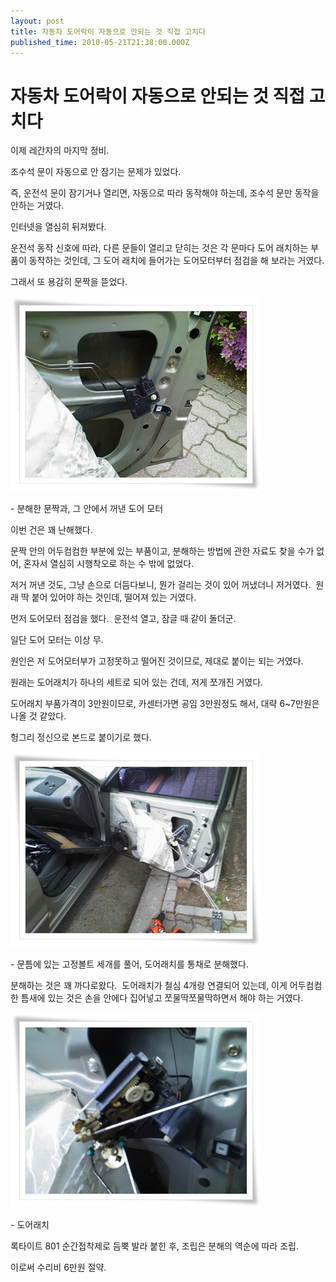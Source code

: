 ```yaml
---
layout: post
title: 자동차 도어락이 자동으로 안되는 것 직접 고치다
published_time: 2010-05-21T21:38:00.000Z
---
```


# 자동차 도어락이 자동으로 안되는 것 직접 고치다


이제 레간자의 마지막 정비.

조수석 문이 자동으로 안 잠기는 문제가 있었다.

즉, 운전석 문이 잠기거나 열리면, 자동으로 따라 동작해야 하는데, 조수석 문만 동작을 안하는 거였다.

인터넷을 열심히 뒤져봤다.

운전석 동작 신호에 따라, 다른 문들이 열리고 닫히는 것은 각 문마다 도어 래치하는 부품이 동작하는 것인데, 그 도어 래치에 들어가는 도어모터부터 점검을 해 보라는 거였다.

그래서 또 용감히 문짝을 뜯었다.

![](../pds/201005/16/80/a0109780_4bf001bd90fdc.jpg)

\- 분해한 문짝과, 그 안에서 꺼낸 도어 모터

이번 건은 꽤 난해했다.

문짝 안의 어두컴컴한 부분에 있는 부품이고, 분해하는 방법에 관한 자료도 찾을 수가 없어, 혼자서 열심히 시행착오로 하는 수 밖에 없었다.

저거 꺼낸 것도, 그냥 손으로 더듬다보니, 뭔가 걸리는 것이 있어 꺼냈더니 저거였다.  원래 딱 붙어 있어야 하는 것인데, 떨어져 있는 거였다.

먼저 도어모터 점검을 했다.  운전석 열고, 잠글 때 같이 돌더군.

일단 도어 모터는 이상 무.

원인은 저 도어모터부가 고정못하고 떨어진 것이므로, 제대로 붙이는 되는 거였다.

원래는 도어래치가 하나의 세트로 되어 있는 건데, 저게 쪼개진 거였다.

도어래치 부품가격이 3만원이므로, 카센터가면 공임 3만원정도 해서, 대략 6~7만원은 나올 것 같았다.

헝그리 정신으로 본드로 붙이기로 했다.

![](../pds/201005/16/80/a0109780_4bf001e9e5125.jpg)

\- 문틈에 있는 고정볼트 세개를 풀어, 도어래치를 통채로 분해했다.

분해하는 것은 꽤 까다로왔다.  도어래치가 철심 4개랑 연결되어 있는데, 이게 어두컴컴한 틈새에 있는 것은 손을 안에다 집어넣고 쪼물딱쪼물딱하면서 해야 하는 거였다.

![](../pds/201005/16/80/a0109780_4bf001e4d9afd.jpg)

\- 도어래치

록타이트 801 순간접착제로 듬뿍 발라 붙힌 후, 조립은 분해의 역순에 따라 조립.

이로써 수리비 6만원 절약.

